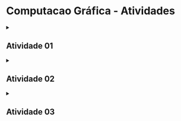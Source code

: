 # Computacao Gráfica - Atividades
<details>
  <summary><h2>Atividade 01</h2></summary>

  A `ImageManager` é uma classe C++ que oferece métodos para criar e salvar imagens com diferentes formas e estilos usando a biblioteca ImageMagick++. A classe fornece três principais funcionalidades:

  1. **Salvar uma Imagem Quadrada**:</br>
  O método `saveSquareImage` permite criar e salvar uma imagem quadrada com cores de fundo personalizadas e um quadrado colorido dentro dela.
      ```cpp
      void saveSquareImage(const string& fileName, int width, int height, const string& backgroundColor, const string& squareColor)
      ```
      - `fileName`: O nome do arquivo de saída.
      - `width e height`: As dimensões da imagem quadrada.
      - `backgroundColor`: A cor de fundo da imagem.
      - `squareColor`: A cor do quadrado dentro da imagem. 
  2. **Salvar uma Imagem em Degradê**:</br>
  O método `saveDegradeImage` permite criar e salvar uma imagem com um degradê de cores entre duas cores especificadas.
      ```cpp
      void saveDegradeImage(const string& fileName, int width, int height, const string& color1,  const string& color2)
      ```
      - `fileName`: O nome do arquivo de saída.
      - `width e height`: As dimensões da imagem degradê.
      - `color1 e color2`: As cores que definem o degradê.
  3. **Salvar uma imagem com um circulo**: </br>
  O método `saveCircleImage` permite criar e salvar uma imagem com um círculo desenhado dentro dela. Você pode personalizar a cor de fundo da imagem e a cor do círculo.
      ```cpp
      void saveCircleImage(const string& fileName, int width, int height, const string& backgroundColor, const string& circleColor)
      ```
      - `fileName`: O nome do arquivo de saída.
      - `width e height`: As dimensões da imagem.
      - `backgroundColor`: A cor de fundo da imagem.
      - `circleColor`: A cor do círculo desenhado na imagem.
    
  Para usar a classe `ImageManager`, você deve instanciá-la e, em seguida, chamar os métodos relevantes para criar e salvar as imagens desejadas. Certifique-se de ter o ImageMagick++ configurado e instalado em seu ambiente antes de usar essa classe. 
</details>

<details>
  <summary><h2>Atividade 02</h2></summary>

  O objetivo desta atividade é desenvolver classes para manipulação de vetores e matrizes. Ao todo forma desenvolvidas 5 classes sendo elas:
  - `mat2` - A classe `mat2` representa uma matriz 2x2, comumente utilizada em transformações bidimensionais. Fornece operações básicas, como adição, subtração, multiplicação e divisão. A classe também inclui funções utilitárias para transposição e inversão da matriz.
  - `mat3` - A classe `mat3` é uma implementação de matriz 3x3, estendendo a funcionalidade da mat2 para suportar transformações tridimensionais. Suporta operações fundamentais e funções utilitárias para transposição e inversão.
  - `mat4` - A classe `mat4` é uma matriz 4x4 projetada para aplicações gráficas tridimensionais. Inclui operações para translação, rotação, escala e projeção perspectiva. Suporta operações básicas e funções utilitárias.
  - `vec2` - A classe `vec2` representa um vetor 2D, frequentemente utilizado em operações geométricas em espaço bidimensional. Inclui operadores para adição, subtração, multiplicação, divisão e produto escalar. A classe também fornece funções para calcular o comprimento e normalização do vetor.
  - `vec4` - A classe `vec4` estende a funcionalidade da vec2 para um vetor 4D, útil em gráficos 3D e coordenadas homogêneas. Inclui operadores e funções semelhantes, proporcionando uma representação conveniente para pontos ou direções em quatro dimensões.
</details>

</details>

<details>
  <summary><h2>Atividade 03</h2></summary>
  
  # 3D Model Loader
  Este projeto contém uma aplicação Java simples para carregar e salvar modelos 3D no formato de arquivo Wavefront OBJ. A aplicação é composta por três classes principais: `Vertex`, `Face` e `ObjLoader`. Essas classes fornecem funcionalidades para representar e carregar modelos 3D.

  ## Classes
  
  ### Vertex
  A classe `Vertex` representa um ponto no espaço tridimensional. Ela contém três atributos (`x`, `y` e `z`) para armazenar as coordenadas do ponto. Essa classe é utilizada para definir os vértices de um modelo 3D.

  ### Face
  A classe `Face` representa uma face triangular em um modelo 3D. Ela é definida por três índices de vértices (`v1`, `v2` e `v3`). Esses índices correspondem aos vértices que compõem a face triangular.

  ### ObjLoader
  A classe `ObjLoader` é responsável por carregar e salvar modelos 3D no formato de arquivo Wavefront OBJ. Ela contém listas para armazenar vértices, normais e faces. O método `loadObj` lê um arquivo OBJ e popula essas listas, enquanto o método `saveObj` salva o modelo carregado como um arquivo OBJ. Essa classe atua como um carregador simples de modelos 3D e é o ponto principal para utilizar a funcionalidade.
</details>
